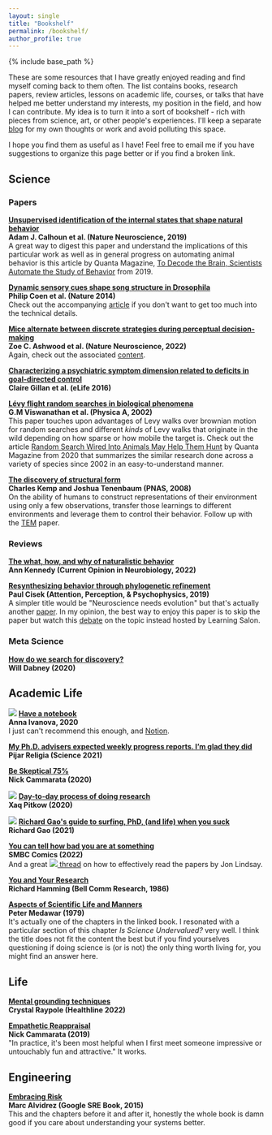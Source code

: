 ```yaml
---
layout: single
title: "Bookshelf"
permalink: /bookshelf/
author_profile: true
---
```


{% include base_path %}

These are some resources that I have greatly enjoyed reading and find myself coming back to them often. The list contains books, research papers, review articles, lessons on academic life, courses, or talks that have helped me better understand my interests, my position in the field, and how I can contribute. My idea is to turn it into a sort of bookshelf - rich with pieces from science, art, or other people's experiences. I'll keep a separate [blog](../blog) for my own thoughts or work and avoid polluting this space.

I hope you find them as useful as I have! Feel free to email me if you have suggestions to organize this page better or if you find a broken link.

## Science

### Papers
**[Unsupervised identification of the internal states that shape natural behavior](https://www.nature.com/articles/s41593-019-0533-x)**  
**Adam J. Calhoun et al. (Nature Neuroscience, 2019)**  
A great way to digest this paper and understand the implications of this particular work as well as in general progress on automating animal behavior is this article by Quanta Magazine, [To Decode the Brain, Scientists Automate the Study of Behavior](https://www.quantamagazine.org/to-decode-the-brain-scientists-automate-the-study-of-behavior-20191210/) from 2019.

**[Dynamic sensory cues shape song structure in Drosophila](https://www.nature.com/articles/nature13131)**  
**Philip Coen et al. (Nature 2014)**  
Check out the accompanying [article](https://www.nature.com/articles/nature13208) if you don't want to get too much into the technical details.

**[Mice alternate between discrete strategies during perceptual decision-making](https://www.nature.com/articles/s41593-021-01007-z)**  
**Zoe C. Ashwood et al. (Nature Neuroscience, 2022)**  
Again, check out the associated [content](https://www.nature.com/articles/s41593-021-01008-y).

**[Characterizing a psychiatric symptom dimension related to deficits in goal-directed control](https://elifesciences.org/articles/11305)**  
**Claire Gillan et al. (eLife 2016)**

**[Lévy flight random searches in biological phenomena](https://www.sciencedirect.com/science/article/pii/S0378437102011573)**  
**G.M Viswanathan et al. (Physica A, 2002)**  
This paper touches upon advantages of Levy walks over brownian motion for random searches and different _kinds_ of Levy walks that originate in the wild depending on how sparse or how mobile the target is. Check out the article [Random Search Wired Into Animals May Help Them Hunt](https://www.quantamagazine.org/random-search-wired-into-animals-may-help-them-hunt-20200611/) by Quanta Magazine from 2020 that summarizes the similar research done across a variety of species since 2002 in an easy-to-understand manner.

[//]: # ( TODO: temporal abstraction)

**[The discovery of structural form](https://www.pnas.org/doi/10.1073/pnas.0802631105)**  
**Charles Kemp and Joshua Tenenbaum (PNAS, 2008)**  
On the ability of humans to construct representations of their environment using only a few observations, transfer those learnings to different environments and leverage them to control their behavior. Follow up with the [TEM](https://doi.org/10.1016/j.cell.2020.10.024) paper.

### Reviews
**[The what, how, and why of naturalistic behavior](https://www.sciencedirect.com/science/article/pii/S0959438822000435)**  
**Ann Kennedy (Current Opinion in Neurobiology, 2022)**

**[Resynthesizing behavior through phylogenetic refinement](https://link.springer.com/article/10.3758/s13414-019-01760-1)**  
**Paul Cisek (Attention, Perception, & Psychophysics, 2019)**  
A simpler title would be "Neuroscience needs evolution" but that's actually another [paper](https://royalsocietypublishing.org/doi/10.1098/rstb.2020.0518). In my opinion, the best way to enjoy this paper is to skip the paper but watch this [debate](https://www.youtube.com/watch?v=Sx-Hb_Ljx3o) on the topic instead hosted by Learning Salon.

### Meta Science
**[How do we search for discovery?](https://willdabney.com/post/flight_and_ai/)**  
**Will Dabney (2020)**  

[//]: # (## Tutorials and Courses)

## Academic Life

![](https://img.icons8.com/ios/20/null/twitter--v1.png) **[Have a notebook](https://twitter.com/neuranna/status/1313301099118563328)**  
**Anna Ivanova, 2020**  
I just can't recommend this enough, and [Notion](https://www.notion.so).

**[My Ph.D. advisers expected weekly progress reports. I’m glad they did](https://www.science.org/content/article/my-ph-d-advisers-expected-weekly-progress-reports-i-m-glad-they-did)**  
**Pijar Religia (Science 2021)**

**[Be Skeptical 75%](http://nickcammarata.com/writing/be-skeptical)**  
**Nick Cammarata (2020)**

![](https://img.icons8.com/ios/20/null/twitter--v1.png) **[Day-to-day process of doing research](https://twitter.com/xaqlab/status/1305308199579508736)**  
**Xaq Pitkow (2020)**

![](https://img.icons8.com/ios/20/null/twitter--v1.png) **[Richard Gao's guide to surfing, PhD, (and life) when you suck](https://twitter.com/_rdgao/status/1451547079076106250)**  
**Richard Gao (2021)**  

**[You can tell how bad you are at something](https://www.smbc-comics.com/comic/reviews)**  
**SMBC Comics (2022)**  
And a great [![](https://img.icons8.com/ios/20/null/twitter--v1.png) thread](https://twitter.com/jonrlindsay/status/1573052126879617024) on how to effectively read the papers by Jon Lindsay.

**[You and Your Research](https://www.cs.virginia.edu/~robins/YouAndYourResearch.html)**  
**Richard Hamming (Bell Comm Research, 1986)**

**[Aspects of Scientific Life and Manners](https://www.goodreads.com/en/book/show/905743.Advice_To_A_Young_Scientist)**  
**Peter Medawar (1979)**  
It's actually one of the chapters in the linked book. I resonated with a particular section of this chapter _Is Science Undervalued?_ very well. I think the title does not fit the content the best but if you find yourselves questioning if doing science is (or is not) the only thing worth living for, you might find an answer here.

## Life

**[Mental grounding techniques](https://www.healthline.com/health/grounding-techniques#mental-techniques)**  
**Crystal Raypole (Healthline 2022)**

**[Empathetic Reappraisal](http://nickcammarata.com/writing/empathetic-reappraisal)**  
**Nick Cammarata (2019)**  
"In practice, it's been most helpful when I first meet someone impressive or untouchably fun and attractive." It works.

## Engineering
**[Embracing Risk](https://sre.google/sre-book/embracing-risk/)**  
**Marc Alvidrez (Google SRE Book, 2015)**  
This and the chapters before it and after it, honestly the whole book is damn good if you care about understanding your systems better.


[//]: # (If you are looking to get started in cognitive science)


[//]: # (songs instrumental music)

[//]: # (life lessons single covid foreign reddit resources)

[//]: # (youtube lectures or talks)

[//]: # (blog on why seq decision is hard or what the problem entails)

[//]: # (tools course ucsd dsc190)


[//]: # (books novel or otherwise currently reading)

[//]: # (tv shows, movies)
[//]: # (photos)


[//]: # (<img src="/images/IMG_20201228_125037.jpg" alt="pretty picture" style="padding-top: 5%;">)